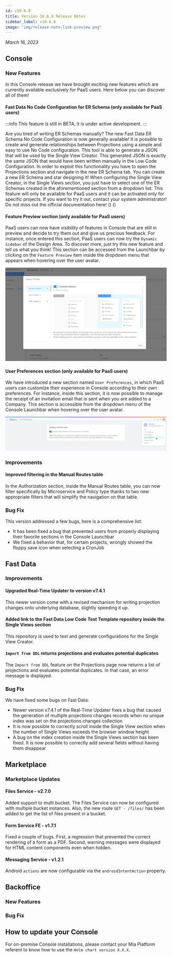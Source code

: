 ```yaml
---
id: v10.6.0
title: Version 10.6.0 Release Notes
sidebar_label: v10.6.0
image: "img/release-note-link-preview.png"
---
```


_March 16, 2023_

## Console

### New Features

In this Console release we have brought exciting new features which are currently available exclusively for PaaS users. 
Here below you can discover all of them!

#### Fast Data No Code Configuration for ER Schema (only available for PaaS users)

:::info This feature is still in BETA, it is under active development. :::

Are you tired of writing ER Schemas manually? The new Fast Data ER Schema No Code Configuration is now generally available! 
It is possible to create and generate relationships between Projections using a simple and easy to use No Code configuration. This tool is able to generate a JSON that will be used by the Single View Creator. This generated JSON is exactly the same JSON that would have been written manually in the Low Code Configuration. 
In order to exploit this functionality you have to open the Projections section and navigate in the new ER Schema tab. You can create a new ER Schema and star designing it! 
When configuring the Single View Creator, in the Single Views section, you just have to select one of the ER Schemas created in the aforementioned section from a dropdown list.
This feature will only be available for PaaS users and it can be activated only for specific projects. If you want to try it out, contact your system administrator!
Do not miss out the official documentation here! (<TODO add documentation link>)
(<TODO add screenshot>)

#### Feature Preview section (only available for PaaS users)

PaaS users can now have visibility of features in Console that are still in preview and decide to try them out and give us precious feedback.
For instance, once entered this section, PaaS users can now try the `Dynamic Sidebar` of the Design Area. 
To discover more, just try this new feature and tell us what you think! 
This section can be accessed from the Launchbar by clicking on the `Feature Preview` item inside the dropdown menu that appears when hovering over the user avatar. 

![Feature Preview Modal - Feature Preview modal with some features enabled](./img/10.6/feature-preview.png)

#### User Preferences section (only available for PaaS users)

We have introduced a new section named `User Preferences`, in which PaaS users can customize their experience in Console according to their own preferences. For instance, inside this section, it is now possible to manage the receipt of an invitation email that is sent when you are added to a Company. This section is accessible from the dropdown menu of the Console Launchbar when hovering over the user avatar.

![User Preferences](./img/10.6/user-preferences.png)

### Improvements

#### Improved filtering in the Manual Routes table

In the Authorization section, inside the Manual Routes table, you can now filter specifically by Microservice and Policy type thanks to two new appropriate filters that will simplify the navigation on that table.

### Bug Fix

This version addressed a few bugs, here is a comprehensive list:

* It has been fixed a bug that prevented users from properly displaying their favorite sections in the Console Launchbar
* We fixed a behavior that, for certain projects, wrongly showed the floppy save icon when selecting a CronJob

## Fast Data

### Improvements

#### Upgraded Real-Time Updater to version v7.4.1 

This newer version come with a revised mechanism for writing projection changes onto underlying database, slightly speeding it up.

#### Added link to the Fast Data Low Code Test Template repository inside the Single Views section 

This repository is used to test and generate configurations for the Single View Creator.

#### `Import from DDL` returns projections and evaluates potential duplicates

The `Import from DDL` feature on the Projections page now returns a list of projections and evaluates potential duplicates. In that case, an error message is displayed.

### Bug Fix

We have fixed some bugs on Fast Data:

* Newer version v7.4.1 of the Real-Time Updater fixes a bug that caused the generation of multiple projections changes records when no unique index was set on the projections changes collection
* It is now possible to correctly scroll inside the Single View section when the number of Single Views exceeds the browser window height
* A bug on the index creation inside the Single Views section has been fixed. It is now possible to correctly add several fields without having them disappear

## Marketplace

### Marketplace Updates

#### Files Service - v2.7.0

Added support to multi bucket. The Files Service can now be configured with multiple bucket instances.
Also, the new route `GET - /files/` has been added to get the list of files present in a bucket.

#### Form Service FE - v1.7.1

Fixed a couple of bugs. First, a regression that prevented the correct rendering of a form as a PDF.
Second, warning messages were displayed for HTML content components even when hidden.

#### Messaging Service - v1.2.1

Android `actions` are now configurable via the `androidIntentAction` property.

## Backoffice

### New Features

### Bug Fix

## How to update your Console

For on-premise Console installations, please contact your Mia Platform referent to know how to use the `Helm chart version X.X.X`.

